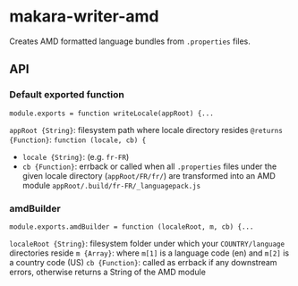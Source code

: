 # makara-writer-amd

Creates AMD formatted language bundles from `.properties` files.

## API

### Default exported function

`module.exports = function writeLocale(appRoot) {...`

`appRoot {String}`: filesystem path where locale directory resides
`@returns {Function}`: `function (locale, cb) {`
  - `locale {String}`: (e.g. `fr-FR`)
  - `cb {Function}`: errback or called when all `.properties` files under the given locale directory (`appRoot/FR/fr/`) are 
   transformed into an AMD module `appRoot/.build/fr-FR/_languagepack.js`

### amdBuilder

`module.exports.amdBuilder = function (localeRoot, m, cb) {...`

`localeRoot {String}`:  filesystem folder under which your `COUNTRY/language` directories reside
`m {Array}`: where `m[1]` is a language code (en) and `m[2]` is a country code (US)
`cb {Function}`: called as errback if any downstream errors, otherwise returns a String of the AMD module
